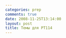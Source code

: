```yaml
---
categories: prep
comments: true
date: 2008-11-25T13:14:00
layout: post
title: Темы для РТ114
---
```


